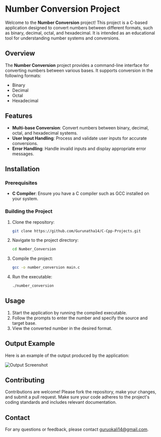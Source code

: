 # Number Conversion Project

Welcome to the **Number Conversion** project! This project is a C-based application designed to convert numbers between different formats, such as binary, decimal, octal, and hexadecimal. It is intended as an educational tool for understanding number systems and conversions.

## Overview

The **Number Conversion** project provides a command-line interface for converting numbers between various bases. It supports conversion in the following formats:
- Binary
- Decimal
- Octal
- Hexadecimal

## Features

- **Multi-base Conversion**: Convert numbers between binary, decimal, octal, and hexadecimal systems.
- **User Input Handling**: Process and validate user inputs for accurate conversions.
- **Error Handling**: Handle invalid inputs and display appropriate error messages.

## Installation

### Prerequisites

- **C Compiler**: Ensure you have a C compiler such as GCC installed on your system.

### Building the Project

1. Clone the repository:

    ```bash
    git clone https://github.com/Gurunatha14/C-Cpp-Projects.git
    ```

2. Navigate to the project directory:

    ```bash
    cd Number_Conversion
    ```

3. Compile the project:

    ```bash
    gcc -o number_conversion main.c
    ```

4. Run the executable:

    ```bash
    ./number_conversion
    ```

## Usage

1. Start the application by running the compiled executable.
2. Follow the prompts to enter the number and specify the source and target base.
3. View the converted number in the desired format.

## Output Example

Here is an example of the output produced by the application:

![Output Screenshot](https://github.com/Gurunatha14/C-Cpp-Projects/blob/main/Number_conversions/Number_conversion_output.png)

## Contributing

Contributions are welcome! Please fork the repository, make your changes, and submit a pull request. Make sure your code adheres to the project's coding standards and includes relevant documentation.

## Contact

For any questions or feedback, please contact [guruokali14@gmail.com](mailto:guruokali14@gmail.com).

